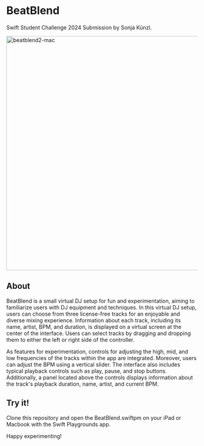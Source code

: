 # BeatBlend

Swift Student Challenge 2024 Submission by Sonja Künzl.

<img width="615" alt="beatblend2-mac" src="https://github.com/sonjaknzl/BeatBlend/assets/92093306/ea53176c-3bd5-433f-aa0d-423f09941044">

## About

BeatBlend is a small virtual DJ setup for fun and experimentation, aiming to familiarize users with DJ equipment and techniques. In this virtual DJ setup, users can choose from three license-free tracks for an enjoyable and diverse mixing experience. Information about each track, including its name, artist, BPM, and duration, is displayed on a virtual screen at the center of the interface. Users can select tracks by dragging and dropping them to either the left or right side of the controller.

As features for experimentation, controls for adjusting the high, mid, and low frequencies of the tracks within the app are integrated. Moreover, users can adjust the BPM using a vertical slider. The interface also includes typical playback controls such as play, pause, and stop buttons. Additionally, a panel located above the controls displays information about the track's playback duration, name, artist, and current BPM.

## Try it!

Clone this repository and open the BeatBlend.swiftpm on your iPad or Macbook with the Swift Playgrounds app.

Happy experimenting!

